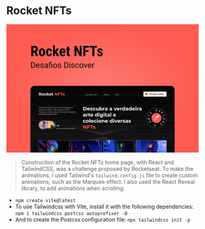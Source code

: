 # Rocket NFTs

![cover](cover.png)

> Construction of the Rocket NFTs home page, with React and TailwindCSS, was a challenge proposed by Rocketseat.
> To make the animations, I used Tailwind's `tailwind.config.js` file to create custom animations, such as the Marquee effect.
> I also used the React Reveal library, to add animations when scrolling. 

- `npm create vite@latest`
- To use Tailwindcss with Vite, install it with the following dependencies: `npm i tailwindcss postcss autoprefixer -D`
- And to create the Postcss configuration file: `npx tailwindcss init -p`
